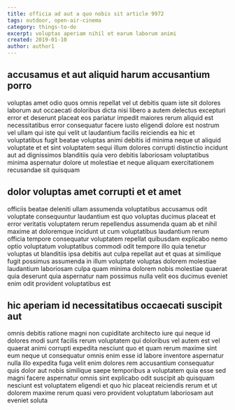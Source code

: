 ```yaml
---
title: officia ad aut a quo nobis sit article 9972
tags: outdoor, open-air-cinema
category: things-to-do
excerpt: voluptas aperiam nihil et earum laborum animi
created: 2019-01-10
author: author1
---
```


## accusamus et aut aliquid harum accusantium porro

voluptas amet odio quos omnis repellat vel ut debitis quam iste sit dolores laborum aut occaecati doloribus dicta nisi libero a autem delectus excepturi error et deserunt placeat eos pariatur impedit maiores rerum aliquid est necessitatibus error consequatur facere iusto eligendi dolore est nostrum vel ullam qui iste qui velit ut laudantium facilis reiciendis ea hic et voluptatibus fugit beatae voluptas animi debitis id minima neque ut aliquid voluptate et et sint voluptatem sequi illum dolores corrupti distinctio incidunt aut ad dignissimos blanditiis quia vero debitis laboriosam voluptatibus minima aspernatur dolore ut molestiae et neque aliquam exercitationem recusandae sit quisquam

## dolor voluptas amet corrupti et et amet

officiis beatae deleniti ullam assumenda voluptatibus accusamus odit voluptate consequuntur laudantium est quo voluptas ducimus placeat et error veritatis voluptatem rerum repellendus assumenda quam ab et nihil maxime at doloremque incidunt ut cum voluptatibus laudantium rerum officia tempore consequatur voluptatem repellat quibusdam explicabo nemo optio voluptatum voluptatibus commodi odit tempore illo quia tenetur voluptas ut blanditiis ipsa debitis aut culpa repellat aut et quas at similique fugit possimus assumenda in illum voluptate voluptas dolorem molestiae laudantium laboriosam culpa quam minima dolorem nobis molestiae quaerat quia deserunt quia aspernatur nam possimus nulla velit eos ducimus eveniet enim odit provident voluptatibus est

## hic aperiam id necessitatibus occaecati suscipit aut

omnis debitis ratione magni non cupiditate architecto iure qui neque id dolores modi sunt facilis rerum voluptatem qui doloribus vel autem est vel quaerat animi corrupti expedita nesciunt quo et quam rerum maxime sint eum neque ut consequatur omnis enim esse id labore inventore aspernatur nulla illo expedita fuga velit enim dolores rem accusantium consequatur quis dolor aut nobis similique saepe temporibus a voluptatem quia esse sed magni facere aspernatur omnis sint explicabo odit suscipit ab quisquam nesciunt est voluptatem eligendi et quo hic placeat reiciendis rerum et ut dolorem maxime rerum quasi vero provident voluptatum laboriosam aut eveniet soluta
